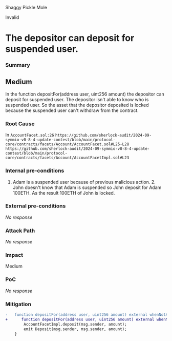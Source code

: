 Shaggy Pickle Mole

Invalid

# The depositor can deposit for suspended user.

### Summary

## Medium
In the function depositFor(address user, uint256 amount) the depositor can deposit for suspended user.
The depositor isn't able to know who is suspended user.
So the asset that the depositor deposited is locked because the suspended user can't withdraw from the contract.

### Root Cause

In `AccountFacet.sol:26` `https://github.com/sherlock-audit/2024-09-symmio-v0-8-4-update-contest/blob/main/protocol-core/contracts/facets/Account/AccountFacet.sol#L25-L28`
`https://github.com/sherlock-audit/2024-09-symmio-v0-8-4-update-contest/blob/main/protocol-core/contracts/facets/Account/AccountFacetImpl.sol#L23`

### Internal pre-conditions

1. Adam is a suspended user because of previous malicious action. 2. John doesn't know that Adam is suspended so John deposit for Adam 100ETH. 
As the result 100ETH of John is locked.

### External pre-conditions

_No response_

### Attack Path

_No response_

### Impact

Medium

### PoC

_No response_

### Mitigation

```diff
-	function depositFor(address user, uint256 amount) external whenNotAccountingPaused {
+      function depositFor(address user, uint256 amount) external whenNotAccountingPaused notSuspended(user){
		AccountFacetImpl.deposit(msg.sender, amount);
		emit Deposit(msg.sender, msg.sender, amount);
	}
```
